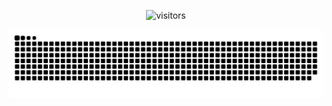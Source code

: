 <div align="center">

  ![visitors](https://visitor-badge.glitch.me/badge?page_id=tshrpl.tshrpl.readme&left_color=green&right_color=red)

  ![github contribution snake animation](https://raw.githubusercontent.com/tshrpl/tshrpl/output/github-contribution-grid-snake.svg)

</div>
